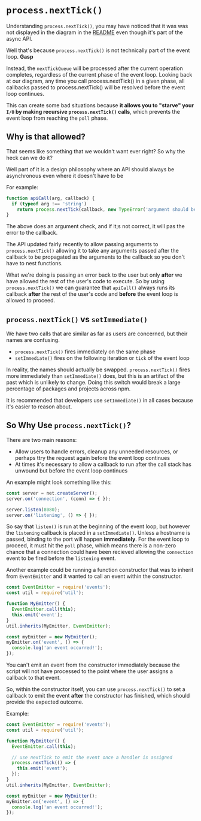 # `process.nextTick()`

Understanding `process.nextTick()`, you may have noticed that it was was not displayed in the diagram in the [README](https://github.com/dusty-learning/node-event-loop/blob/master/README.md) even though it's part of the async API.

Well that's because `process.nextTick()` is not technically part of the event loop. **Gasp**

Instead, the `nextTickQueue` will be processed after the current operation completes, regardless of the current phase of the event loop. Looking back at our diagram, any time you call process.nextTick() in a given phase, all callbacks passed to process.nextTick() will be resolved before the event loop continues.

This can create some bad situations because **it allows you to "starve" your `I/O` by making recursive `process.nextTick()` calls**, which prevents the event loop from reaching the `poll` phase.

## Why is that allowed?

That seems like something that we wouldn't want ever right? So why the heck can we do it?

Well part of it is a design philosophy where an API should always be asynchronous even where it doesn't have to be

For example:

```js
function apiCall(arg, callback) {
  if (typeof arg !== 'string')
    return process.nextTick(callback, new TypeError('argument should be string'));
}

```

The above does an argument check, and if it;s not correct, it will pas the error to the callback.

The API updated fairly recently to allow passing arguments to `process.nextTick()` allowing it to take any arguments passed after the callback to be propagated as the arguments to the callback so you don't have to nest functions.

What we're doing is passing an error back to the user but only **after** we have allowed the rest of the user's code to execute. So by using `process.nextTick()` we can guarantee that `apiCall()` always runs its callback **after** the rest of the user's code and **before** the event loop is allowed to proceed.


## `process.nextTick()` vs `setImmediate()`

We have two calls that are similar as far as users are concerned, but their names are confusing.

- `process.nextTick()` fires immediately on the same phase
- `setImmediate()` fires on the following iteration or `tick` of the event loop

In reality, the names should actually be swapped. `process.nextTick()` fires more immediately than `setImmediate()` does, but this is an artifact of the past which is unlikely to change. Doing this switch would break a large percentage of packages and projects across npm.

It is recommended that developers use `setImmediate()` in all cases because it's easier to reason about.

## So Why Use `process.nextTick()`?

There are two main reasons:

- Allow users to handle errors, cleanup any unneeded resources, or perhaps ttry the request again before the event loop continues
- At times it's necessary to allow a callback to run after the call stack has unwound but before the event loop continues

An example might look something like this:

```js
const server = net.createServer();
server.on('connection', (conn) => { });

server.listen(8080);
server.on('listening', () => { });

```

So say that `listen()` is run at the beginning of the event loop, but however the `listening` callback is placed in a `setImmediate()`. Unless a hostname is passed, binding to the port will happen **immediately**. For the event loop to proceed, it must hit the `poll` phase, which means there is a non-zero chance that a connection could have been recieved allowing the `connection` event to be fired before the `listening` event.

Another example could be running a function constructor that was to inherit from `EventEmitter` and it wanted to call an event within the constructor.

```js
const EventEmitter = require('events');
const util = require('util');

function MyEmitter() {
  EventEmitter.call(this);
  this.emit('event');
}
util.inherits(MyEmitter, EventEmitter);

const myEmitter = new MyEmitter();
myEmitter.on('event', () => {
  console.log('an event occurred!');
});

```

You can't emit an event from the constructor immediately because the script will not have processed to the point where the user assigns a callback to that event.

So, within the constructor itself, you can use `process.nextTick()` to set a callback to emit the event **after** the constructor has finished, which should provide the expected outcome.

Example:

```js
const EventEmitter = require('events');
const util = require('util');

function MyEmitter() {
  EventEmitter.call(this);

  // use nextTick to emit the event once a handler is assigned
  process.nextTick(() => {
    this.emit('event');
  });
}
util.inherits(MyEmitter, EventEmitter);

const myEmitter = new MyEmitter();
myEmitter.on('event', () => {
  console.log('an event occurred!');
});

```